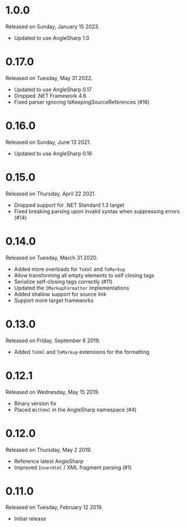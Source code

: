# 1.0.0

Released on Sunday, January 15 2023.

- Updated to use AngleSharp 1.0

# 0.17.0

Released on Tuesday, May 31 2022.

- Updated to use AngleSharp 0.17
- Dropped .NET Framework 4.6
- Fixed parser ignoring IsKeepingSourceReferences (#16)

# 0.16.0

Released on Sunday, June 13 2021.

- Updated to use AngleSharp 0.16

# 0.15.0

Released on Thursday, April 22 2021.

- Dropped support for .NET Standard 1.3 target
- Fixed breaking parsing upon invalid syntax when suppressing errors (#14)

# 0.14.0

Released on Tuesday, March 31 2020.

- Added more overloads for `ToXml` and `ToMarkup`
- Allow transforming all empty elements to self closing tags
- Serialize self-closing tags correctly (#11)
- Updated the `IMarkupFormatter` implementations
- Added shallow support for source link
- Support more target frameworks

# 0.13.0

Released on Friday, September 6 2019.

- Added `ToXml` and `ToMarkup` extensions for the formatting

# 0.12.1

Released on Wednesday, May 15 2019.

- Binary version fix
- Placed `WithXml` in the AngleSharp namespace (#4)

# 0.12.0

Released on Thursday, May 2 2019.

- Reference latest AngleSharp
- Improved `InnerHtml` / XML fragment parsing (#1)

# 0.11.0

Released on Tuesday, February 12 2019.

- Initial release
